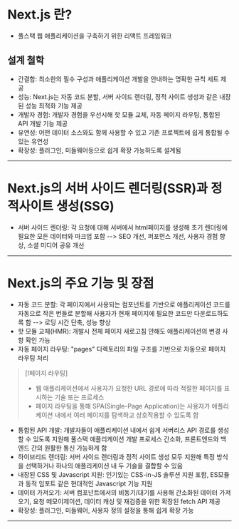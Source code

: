 # Next.js 란?
- 풀스택 웹 애플리케이션을 구축하기 위한 리액트 프레임워크
## 설계 철학
- 간결함: 최소한의 필수 구성과 애플리케이션 개발을 안내하는 명확한 규칙 세트 제공
- 성능: Next.js는 자동 코드 분할, 서버 사이드 렌더링, 정적 사이트 생성과 같은 내장된 성능 최적화 기능 제공
- 개발자 경험: 개발자 경험을 우선시해 핫 모듈 교체, 자동 페이지 라우팅, 통합된 API 개발 기능 제공
- 유연성: 어떤 데이터 소스와도 함께 사용할 수 있고 기존 프로젝트에 쉽게 통합될 수 있는 유연성
- 확장성: 플러그인, 미들웨어등으로 쉽게 확장 가능하도록 설계됨

---
# Next.js의 서버 사이드 렌더링(SSR)과 정적사이트 생성(SSG)
- 서버 사이드 렌더링: 각 요청에 대해 서버에서 html페이지를 생성해 초기 렌더링에 필요한 모든 데이터와 마크업 포함 --> SEO 개선, 퍼포먼스 개선, 사용자 경험 향상, 소셜 미디어 공유 개선

---
# Next.js의 주요 기능 및 장점
- 자동 코드 분할: 각 페이지에서 사용되는 컴포넌트를 기반으로 애플리케이션 코드를 자동으로 작은 번들로 분할해 사용자가 현재 페이지에 필요한 코드만 다운로드하도록 함 --> 로딩 시간 단축, 성능 향상
- 핫 모듈 교체(HMR): 개발시 전체 페이지 새로고침 안해도 애플리케이션의 변경 사항 확인 가능
- 자동 페이지 라우팅: "pages" 디렉토리의 파일 구조를 기반으로 자동으로 페이지 라우팅 처리
> [!페이지 라우팅]
> - 웹 애플리케이션에서 사용자가 요청한 URL 경로에 따라 적절한 페이지를 표시하는 기술 또는 프로세스
> - 페이지 라우팅을 통해 SPA(Single-Page Application)는 사용자가 애플리케이션 내에서 여러 페이지를 탐색하고 상호작용할 수 있도록 함
- 통합된 API 개발: 개발자들이 애플리케이션 내에서 쉽게 서버리스 API 경로를 생성할 수 있도록 지원해 풀스택 애플리케이션 개발 프로세스 간소화, 프론트엔드와 백엔드 간의 원활한 통신 가능하게 함
- 하이브리드 렌더링: 서버 사이드 렌더링과 정적 사이트 생성 모두 지원해 특정 방식을 선택하거나 하나의 애플리케이션 내 두 기술을 결합할 수 있음
- 내장된 CSS 및 Javascript 지원: 인기있는 CSS-in-JS 솔루션 지원 포함, ES모듈과 동적 임포트 같은 현대적인 Javascript 기능 지원
- 데이터 가져오기: 서버 컴포넌트에서의 비동기/대기를 사용해 간소화된 데이터 가져오기, 요청 메모이제이션, 데이터 캐싱 및 재검증을 위한 확장된 fetch API 제공
- 확장성: 플러그인, 미들웨어, 사용자 정의 설정을 통해 쉽게 확장 가능

---
